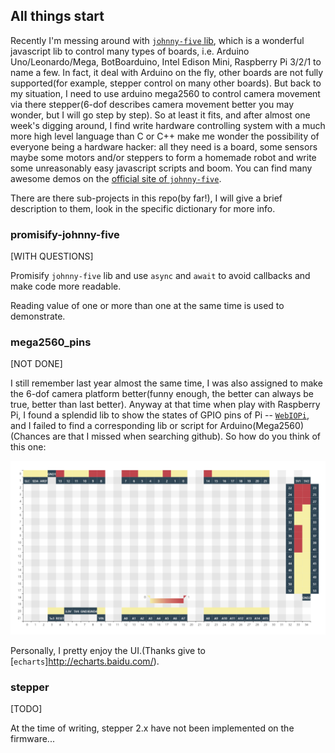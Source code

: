 ## All things start

Recently I'm messing around with [`johnny-five` lib](https://github.com/rwaldron/johnny-five), which is a wonderful javascript lib to control many types of boards, i.e. Arduino Uno/Leonardo/Mega, BotBoarduino, Intel Edison Mini, Raspberry Pi 3/2/1 to name a few. In fact, it deal with Arduino on the fly, other boards are not fully supported(for example, stepper control on many other boards). But back to my situation, I need to use arduino mega2560 to control camera movement via there stepper(6-dof describes camera movement better you may wonder, but I will go step by step). So at least it fits, and after almost one week's digging around, I find write hardware controlling system with a much more high level language than C or C++ make me wonder the possibility of everyone being a hardware hacker: all they need is a board, some sensors maybe some motors and/or steppers to form a homemade robot and write some unreasonably easy javascript scripts and boom. You can find many awesome demos on the [official site of `johnny-five`](http://johnny-five.io/articles/).

There are there sub-projects in this repo(by far!), I will give a brief description to them, look in the specific dictionary for more info.

### promisify-johnny-five

[WITH QUESTIONS]

Promisify `johnny-five` lib and use `async` and `await` to avoid callbacks and make code more readable.

Reading value of one or more than one at the same time is used to demonstrate.

### mega2560_pins

[NOT DONE]

I still remember last year almost the same time, I was also assigned to make the 6-dof camera platform better(funny enough, the better can always be true, better than last better). Anyway at that time when play with Raspberry Pi, I found a splendid lib to show the states of GPIO pins of Pi -- [`WebIOPi`](http://webiopi.trouch.com/), and I failed to find a corresponding lib or script for Arduino(Mega2560)(Chances are that I missed when searching github). So how do you think of this one:

![mega2560_pins](pics/mega2560_pins.png)

Personally, I pretty enjoy the UI.(Thanks give to [`echarts`]http://echarts.baidu.com/).

### stepper

[TODO]

At the time of writing, stepper 2.x have not been implemented on the firmware...